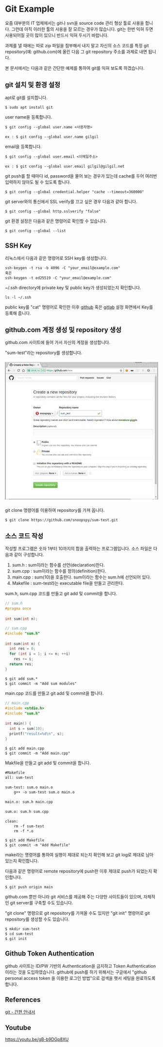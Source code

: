 Git Example
===

요즘 대부분의 IT 업체에서는 git나 svn을 source code 관리 형상 툴로 사용을 합니다. 그런데 아직 이러한 툴의 사용을 잘 모르는 경우가 많습니다. git는 한번 익혀 두면 사용되어질 곳이 많이 있으니 반드시 익혀 두시기 바랍니다.  

과제를 낼 때에는 따로 zip 파일을 첨부해서 내지 말고 자신의 소스 코드를 특정 git repository(예: github.com)에 올린 다음 그 git repository 주소를 과제로 내면 됩니다.

본 문서에서는 다음과 같은 간단한 예제를 통하여 git를 익혀 보도록 하겠습니다.


## git 설치 및 환경 설정

apt로 git를 설치합니다.
```
$ sudo apt install git
```

user name을 등록합니다.

```
$ git config --global user.name <사용자명>

ex : $ git config --global user.name gilgil
```

email을 등록합니다.
```
$ git config --global user.email <이메일주소>

ex : $ git config --global user.email gilgil@gilgil.net
```

git push를 할 때마다 id, password을 물어 보는 경우가 있는데 cache를 두어 여러번 입력하지 않아도 될 수 있도록 합니다.
```
$ git config --global credential.helper "cache --timeout=360000"
```

git server와의 통신에서  SSL verify를 끄고 싶은 경우 다음과 같아 합니다.
```
$ git config --global http.sslverify "false"
```

git 환경 설정은 다음과 같은 명령어로 확인할 수 있습니다.

```
$ git config --global --list
```

## SSH Key 
리눅스에서 다음과 같은 명령어로 SSH key를 생성합니다.  

```
ssh-keygen -t rsa -b 4096 -C "your_email@example.com"
혹은
ssh-keygen -t ed25519 -C "your_email@example.com"
```

~/.ssh directory에 private key 및 public key가 생성되었는지 확인합니다.  

```
ls -l ~/.ssh
```

public key를 "cat" 명령어로 확인한 이후 [github](https://github.com/settings/keys) 혹은 [gitlab](https://gitlab.com/-/profile/keys) 설정 화면에서 Key를 등록해 줍니다.  

## github.com 계정 생성 및 repository 생성

github.com 사이트에 들어 가서 자신의 계정을 생성합니다.

"sum-test"라는 repository를 생성합니다.  

![sc1](sc1.png)  

git clone 명령어를 이용하여 repository를 가져 옵니다.
```
$ git clone https://github.com/snoopspy/sum-test.git
```


## 소스 코드 작성

작성할 프로그램은 숫자 1부터 10까지의 합을 출력하는 프로그램입니다. 소스 파일은 다음과 같이 구성합니다.  

1. sum.h : sum이라는 함수를 선언(declaration)한다.  
2. sum.cpp : sum이라는 함수를 정의(definition)한다.  
3. main.cpp : sum(10)을 호출한다. sum이라는 함수는 sum.h에 선언되어 있다.  
4. Makefile : sum-test라는 executable file을 만들고 관리한다.  

sum.h, sum.cpp 코드를 만들고 git add 및 commit을 합니다.

```c++
// sum.h
#pragma once

int sum(int n);
```

```c++
// sum.cpp
#include "sum.h"

int sum(int n) {
  int res = 0;
  for (int i = 1; i <= n; ++i)
    res += i;
  return res;
}
```

```
$ git add sum.*
$ git commit -m "Add sum modules"
```

main.cpp 코드를 만들고 git add 및 commit을 합니다.

```c++
// main.cpp
#include <stdio.h>
#include "sum.h"

int main() {
  int s = sum(10);
  printf("result=%d\n", s);
}
```

```
$ git add main.cpp
$ git commit -m "Add main.cpp"
```

Makfile을 만들고 git add 및 commit을 합니다.

```
#Makefile
all: sum-test

sum-test: sum.o main.o
	g++ -o sum-test sum.o main.o

main.o: sum.h main.cpp

sum.o: sum.h sum.cpp

clean:
	rm -f sum-test
	rm -f *.o
```

```
$ git add Makefile
$ git commit -m "Add Makefile"
```

make라는 명령어를 통하여 실행이 제대로 되는지 확인해 보고 git log로 제대로 남아 있는지 확인합니다.

다음과 같은 명령어로 remote repository에 push한 이후 제대로 push가 되었는지 확인합니다.
```
$ git push origin main
```

github.com 뿐만 아니라 git 서비스를 제공해 주는 다양한 사이트들이 있으며, 자체적인 git server를 구축할 수도 있습니다.

"git clone" 명령으로 git repository를 가져올 수도 있지만 "git init" 명령어로 git repository를 생성할 수도 있습니다.

```
$ mkdir sum-test
$ cd sum-test
$ git init
```

## Github Token Authentication
github 사이트는 ID/PW 기반의 Authentication을 금지하고 Token Authentication이라는 것을 도입하였습니다. github에 push를 하기 위해서는 구글에서 "github personal access token 을 이용한 로그인 방법"으로 검색을 햇서 세팅을 완료하도록 합니다.

## References
[git - 간편 안내서](https://rogerdudler.github.io/git-guide/index.ko.html)  


## Youtube
https://youtu.be/gB-b9DGp8XU
